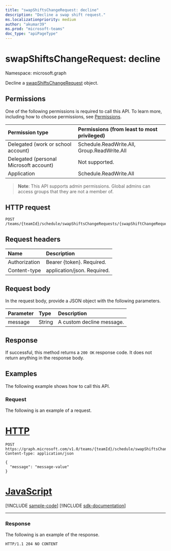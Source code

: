 ```yaml
---
title: "swapShiftsChangeRequest: decline"
description: "Decline a swap shift request."
ms.localizationpriority: medium
author: "akumar39"
ms.prod: "microsoft-teams"
doc_type: "apiPageType"
---
```


# swapShiftsChangeRequest: decline

Namespace: microsoft.graph

Decline a [swapShiftsChangeRequest](../resources/swapshiftschangerequest.md) object.

## Permissions

One of the following permissions is required to call this API. To learn more, including how to choose permissions, see [Permissions](/graph/permissions-reference).

| Permission type                        | Permissions (from least to most privileged) |
|:---------------------------------------|:--------------------------------------------|
| Delegated (work or school account)     | Schedule.ReadWrite.All, Group.ReadWrite.All |
| Delegated (personal Microsoft account) | Not supported.                              |
| Application                            | Schedule.ReadWrite.All                      |

> **Note**: This API supports admin permissions. Global admins can access groups that they are not a member of.

## HTTP request

<!-- { "blockType": "ignored" } -->

```http
POST /teams/{teamId}/schedule/swapShiftsChangeRequests/{swapShiftChangeRequestId}/decline
```

## Request headers

| Name          | Description   |
|:--------------|:--------------|
| Authorization | Bearer {token}. Required. |
| Content-type | application/json. Required. |

## Request body

In the request body, provide a JSON object with the following parameters.

| Parameter    | Type        | Description |
|:-------------|:------------|:------------|
|message|String|A custom decline message.|

## Response

If successful, this method returns a `200 OK` response code. It does not return anything in the response body.

## Examples

The following example shows how to call this API.

### Request

The following is an example of a request.


# [HTTP](#tab/http)
<!-- {
  "blockType": "request",
  "name": "swapshiftchangerequest_decline"
}-->

```http
POST https://graph.microsoft.com/v1.0/teams/{teamId}/schedule/swapShiftsChangeRequests/{swapShiftChangeRequestId}/decline
Content-type: application/json

{
  "message": "message-value"
}
```

# [JavaScript](#tab/javascript)
[!INCLUDE [sample-code](../includes/snippets/javascript/swapshiftchangerequest-decline-javascript-snippets.md)]
[!INCLUDE [sdk-documentation](../includes/snippets/snippets-sdk-documentation-link.md)]

---

### Response

The following is an example of the response.
<!-- {
  "blockType": "response",
  "truncated": true
} -->

```http
HTTP/1.1 204 NO CONTENT
```

<!-- uuid: 16cd6b66-4b1a-43a1-adaf-3a886856ed98
2019-02-04 14:57:30 UTC -->
<!-- {
  "type": "#page.annotation",
  "description": "swapShiftChangeRequest: decline",
  "keywords": "",
  "section": "documentation",
  "tocPath": ""
}-->

